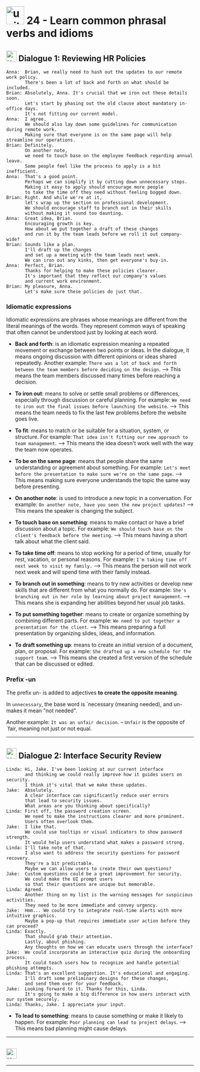 # <img width="48" height="48" src="https://img.icons8.com/emoji/48/united-kingdom-emoji.png" alt="united-kingdom-emoji"/>  24 - Learn common phrasal verbs and idioms

##  <img width="28" height="28" src="https://img.icons8.com/emoji/28/united-kingdom-emoji.png" alt="united-kingdom-emoji"/> Dialogue 1: Reviewing HR Policies


```
Anna:  Brian, we really need to hash out the updates to our remote work policy.
       There's been a lot of back and forth on what should be included.
Brian: Absolutely, Anna. It's crucial that we iron out these details soon.
       Let's start by phasing out the old clause about mandatory in-office days.
       It's not fitting our current model.
Anna:  I agree.
       We should also lay down some guidelines for communication during remote work.
       Making sure that everyone is on the same page will help streamline our operations.
Brian: Definitely.
       On another note,
       we need to touch base on the employee feedback regarding annual leave.
       Some people feel like the process to apply is a bit inefficient.
Anna:  That's a good point.
       Perhaps we can simplify it by cutting down unnecessary steps.
       Making it easy to apply should encourage more people
       to take the time off they need without feeling bogged down.
Brian: Right. And while we're at it,
       let's wrap up the section on professional development.
       We should encourage staff to branch out in their skills
       without making it sound too daunting.
Anna:  Great idea, Brian.
       Encouraging growth is key.
       How about we put together a draft of these changes
       and run it by the team leads before we roll it out company-wide?
Brian: Sounds like a plan.
       I'll draft up the changes
       and set up a meeting with the team leads next week.
       We can iron out any kinks, then get everyone's buy-in.
Anna:  Perfect, Brian.
       Thanks for helping to make these policies clearer.
       It's important that they reflect our company's values
       and current work environment.
Brian: My pleasure, Anna.
       Let's make sure these policies do just that. 
```

### Idiomatic expressions

Idiomatic expressions are phrases whose meanings are different from the literal meanings of the words. They represent common ways of speaking that often cannot be understood just by looking at each word.

- **Back and forth**: is an idiomatic expression meaning a repeated movement or exchange between two points or ideas. In the dialogue, it means ongoing discussion with different opinions or ideas shared repeatedly. Another example: `There was a lot of back and forth between the team members before deciding on the design`. –> This means the team members discussed many times before reaching a decision.

- **To iron out**: means to solve or settle small problems or differences, especially through discussion or careful planning. For example: `We need to iron out the final issues before launching the website`. –> This means the team needs to fix the last few problems before the website goes live.

- **To fit**: means to match or be suitable for a situation, system, or structure. For example: `That idea isn't fitting our new approach to team management`. –> This means the idea doesn't work well with the way the team now operates.

- **To be on the same page**: means that people share the same understanding or agreement about something. For example: `Let's meet before the presentation to make sure we're on the same page`. –> This means making sure everyone understands the topic the same way before presenting.

- **On another note**: is used to introduce a new topic in a conversation. For example: `On another note, have you seen the new project updates?` –> This means the speaker is changing the subject.

- **To touch base on something**: means to make contact or have a brief discussion about a topic. For example: `We should touch base on the client's feedback before the meeting`. –> This means having a short talk about what the client said.

- **To take time off**: means to stop working for a period of time, usually for rest, vacation, or personal reasons. For example: `I'm taking time off next week to visit my family.` –> This means the person will not work next week and will spend time with their family instead.

- **To branch out in something**: means to try new activities or develop new skills that are different from what you normally do. For example: `She's branching out in her role by learning about project management`. –> This means she is expanding her abilities beyond her usual job tasks.

- **To put something together**: means to create or organize something by combining different parts. For example: `We need to put together a presentation for the client`. –> This means preparing a full presentation by organizing slides, ideas, and information.

- **To draft something up**: means to create an initial version of a document, plan, or proposal. For example: `She drafted up a new schedule for the support team`. –> This means she created a first version of the schedule that can be discussed or edited.



### Prefix -un

The prefix un- is added to adjectives **to create the opposite meaning**. 

In `unnecessary`, the base word is `necessary (meaning needed), and un- makes it mean "not needed". 

Another example: `It was an unfair decision`. – `Unfair` is the opposite of `fair, meaning not just or not equal.

---

##  <img width="28" height="28" src="https://img.icons8.com/emoji/28/united-kingdom-emoji.png" alt="united-kingdom-emoji"/> Dialogue 2: Interface Security Review

```
Linda: Hi, Jake. I've been looking at our current interface
       and thinking we could really improve how it guides users on security.
       I think it's vital that we make these updates.
Jake:  Absolutely.
       A clear interface can significantly reduce user errors
       that lead to security issues.
       What areas are you thinking about specifically?
Linda: First off, the password creation screen.
       We need to make the instructions clearer and more prominent.
       Users often overlook them.
Jake:  I like that.
       We could use tooltips or visual indicators to show password strength.
       It would help users understand what makes a password strong.
Linda: I'll take note of that.
       I also want to address the security questions for password recovery.
       They're a bit predictable.
       Maybe we can allow users to create their own questions?
Jake:  Custom questions could be a great improvement for security.
       We could make the UI prompt users
       so that their questions are unique but memorable.
Linda: Agreed.
       Another thing on my list is the warning messages for suspicious activities.
       They need to be more immediate and convey urgency.
Jake:  Hmm... We could try to integrate real-time alerts with more intuitive graphics.
       Maybe a pop-up that requires immediate user action before they can proceed?
Linda: Exactly.
       That should grab their attention.
       Lastly, about phishing.
       Any thoughts on how we can educate users through the interface?
Jake:  We could incorporate an interactive quiz during the onboarding process.
       It could teach users how to recognize and handle potential phishing attempts.
Linda: That's an excellent suggestion. It's educational and engaging.
       I'll draft some preliminary designs for these changes,
       and send them over for your feedback.
Jake:  Looking forward to it. Thanks for this, Linda.
       It's going to make a big difference in how users interact with our system securely.
Linda: Thanks, Jake. I appreciate your input.
```

- **To lead to something**:  means to cause something or make it likely to happen. For example: `Poor planning can lead to project delays`. –> This means bad planning might cause delays.

---

##  <img width="28" height="28" src="https://img.icons8.com/emoji/28/united-kingdom-emoji.png" alt="united-kingdom-emoji"/>

---

